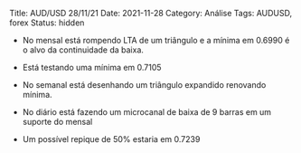 Title: AUD/USD 28/11/21
Date: 2021-11-28
Category: Análise
Tags: AUDUSD, forex
Status: hidden


* No mensal está rompendo LTA de um triângulo  e a mínima em 0.6990 é o alvo da continuidade da baixa.
* Está testando uma mínima em 0.7105

* No semanal está desenhando um triângulo expandido renovando mínima.

* No diário está fazendo um microcanal de baixa de 9 barras em um suporte do mensal
* Um possível repique de 50% estaria em 0.7239


